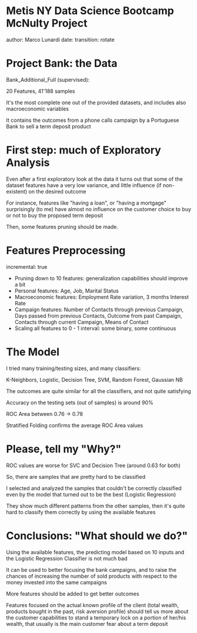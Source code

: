 Metis NY Data Science Bootcamp
McNulty Project
========================================================
author: Marco Lunardi
date: 
transition: rotate

Project Bank: the Data
========================================================

Bank_Additional_Full (supervised):

20 Features, 41'188 samples

It's the most complete one out of the provided datasets, and includes also macroeconomic variables

It contains the outcomes from a phone calls campaign by a Portuguese Bank to sell a term deposit product


First step: much of Exploratory Analysis
========================================================
Even after a first exploratory look at the data it turns out that some of the dataset features have a very low variance, and little influence (if non-existent) on the desired outcome

For instance, features like "having a loan", or "having a mortgage" surprisingly (to me) have almost no influence on the customer choice to buy or not to buy the proposed term deposit

Then, some features pruning should be made.


Features Preprocessing
========================================================
incremental: true

- Pruning down to 10 features: generalization capabilities should improve a bit
- Personal features: Age, Job, Marital Status
- Macroeconomic features: Employment Rate variation, 3 months Interest Rate
- Campaign features: Number of Contacts through previous Campaign, Days passed from previous Contacts, Outcome from past Campaign, Contacts through current Campaign, Means of Contact
- Scaling all features to  0 - 1  interval: some binary, some continuous

The Model
=======================================================

I tried many training/testing sizes, and many classifiers: 

K-Neighbors, Logistic, Decision Tree, SVM, Random Forest, Gaussian NB

The outcomes are quite similar for all the classifiers, and not quite satisfying

Accuracy on the testing sets (out of samples) is around 90%

ROC Area between  0.76 -> 0.78

Stratified Folding confirms the average ROC Area values

Please, tell my "Why?"
=======================================================

ROC values are worse for SVC and Decision Tree (around 0.63 for both)

So, there are samples that are pretty hard to be classified

I selected and analyzed the samples that couldn't be correctly classified even by the model that turned out to be the best (Logistic Regression)

They show much different patterns from the other samples, then it's quite hard to classify them correctly by using the available features

Conclusions: "What should we do?"
=======================================================

Using the available features, the predicting model based on 10 inputs and the Logistic Regression Classifier is not much bad

It can be used to better focusing the bank campaigns, and to raise the chances of increasing the number of sold products with respect to the money invested into the same campaigns

More features should be added to get better outcomes

Features focused on the actual known profile of the client (total wealth, products bought in the past, risk aversion profile) should tell us more about the customer capabilities to stand a temporary lock on a portion of her/his wealth, that usually is the main customer fear about a term deposit


